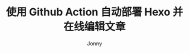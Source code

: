 ---
title: 使用 Github Action 自动部署 Hexo 并在线编辑文章
categories: Hexo
updated: 2021-10-31
tags: 
  - github action
author: Jonny
updated: 2021-10-31
link: https://jonnys.top/posts/0019/index.html
description: 使用github action后，配合hexoplusplus插件。让你的博客拥有“后台”，这无疑是一件很方便的事。
headimg: # 可以设置文章头图
# backup: https://archive.vn/U36NG # 将页面存档到 archive.tody 网页快照档案馆的存档链接 https://archive.tody
---